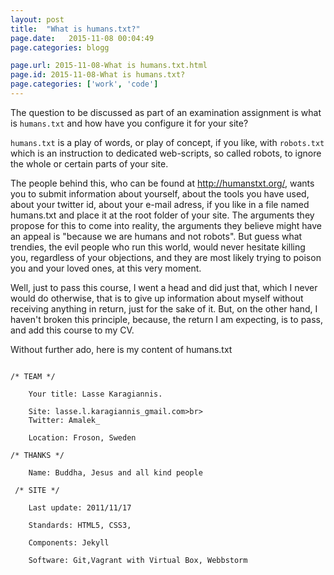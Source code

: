 ```yaml
---
layout: post
title:  "What is humans.txt?"
page.date:   2015-11-08 00:04:49
page.categories: blogg

page.url: 2015-11-08-What is humans.txt.html
page.id: 2015-11-08-What is humans.txt?
page.categories: ['work', 'code']
---
```


The question to be discussed as part of an examination assignment is
what is <code>humans.txt</code> and how have you configure it for your site?

<code>humans.txt</code> is a play of words, or play of concept, if you like, with <code>robots.txt</code>
which is an instruction to dedicated web-scripts, so called robots, to ignore the whole or certain parts of your site.

The people behind this, who can be found at http://humanstxt.org/, wants you to submit information
about yourself, about the tools you have used, about your twitter id, about your e-mail adress, if you like
in a file named humans.txt and place it at the root folder of your site.
The arguments they propose for this to come into reality,
the arguments they believe might have an appeal is "because we are humans and not robots".
But guess what trendies, the evil people who run this world, would never hesitate killing you,
regardless of your objections, and they are most likely trying to poison you and your loved ones,
at this very moment. <br>


Well, just to pass this course, I went a head and did just that, which I never would do otherwise,
that is to give up information about myself without receiving anything in return, just for the sake of it.
But, on the other hand, I haven't broken this principle, because, the return I am expecting,
is to pass, and add this course to my CV.

Without further ado, here is my content of humans.txt

<code>
/* TEAM */<br>
    Your title: Lasse Karagiannis.<br>
    Site: lasse.l.karagiannis_gmail.com>br>
    Twitter: Amalek_<br>
    Location: Froson, Sweden<br>
/* THANKS */<br>
    Name: Buddha, Jesus and all kind people<br>
 /* SITE */<br>
    Last update: 2011/11/17<br>
    Standards: HTML5, CSS3,<br>
    Components: Jekyll<br>
    Software: Git,Vagrant with Virtual Box, Webbstorm
</code><br>
<br>




